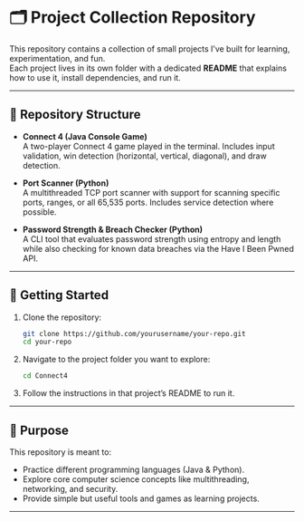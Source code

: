 # 🗂️ Project Collection Repository

This repository contains a collection of small projects I’ve built for learning, experimentation, and fun.  
Each project lives in its own folder with a dedicated **README** that explains how to use it, install dependencies, and run it.  

---

## 📌 Repository Structure

- **Connect 4 (Java Console Game)**  
  A two-player Connect 4 game played in the terminal. Includes input validation, win detection (horizontal, vertical, diagonal), and draw detection.  

- **Port Scanner (Python)**  
  A multithreaded TCP port scanner with support for scanning specific ports, ranges, or all 65,535 ports. Includes service detection where possible.  

- **Password Strength & Breach Checker (Python)**  
  A CLI tool that evaluates password strength using entropy and length while also checking for known data breaches via the Have I Been Pwned API.  

---

## 🚀 Getting Started

1. Clone the repository:
   ```bash
   git clone https://github.com/yourusername/your-repo.git
   cd your-repo
2. Navigate to the project folder you want to explore:
   ```bash
   cd Connect4
   ```
3. Follow the instructions in that project’s README to run it.

---

## 🎯 Purpose

This repository is meant to:
- Practice different programming languages (Java & Python).
- Explore core computer science concepts like multithreading, networking, and security.
- Provide simple but useful tools and games as learning projects.
---
